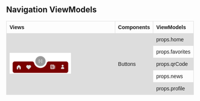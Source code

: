 <style>
table {
  font-family: arial, sans-serif;
  border-collapse: collapse;
  width: 100%;
}
td, th {
  border: 1px solid #dddddd;
  text-align: left;
  padding: 8px;
}


tr:nth-child(even) {
  background-color: #dddddd;
}
</style>


<h2>Navigation ViewModels</h2>
<table>
  <tr>
    <th>Views</th>
    <th>Components</th>
    <th>ViewModels</th>
  </tr>
  <tr>
    <td rowspan="5"><img src="../images/navigation.png" style=" width: 60%;" ></td>
    <td rowspan="5">Buttons</td>
    <td>props.home</td>
      <tr>
    <td>props.favorites</td>
      <tr>
    <td>props.qrCode</td>
      <tr>
    <td>props.news</td>
  </tr>
   <tr>
    <td>props.profile</td>
  </tr>

 

</table>
